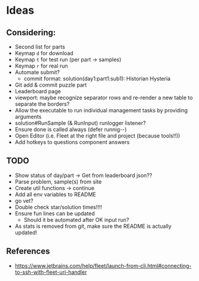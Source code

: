 # Ideas

## Considering:
- Second list for parts
- Keymap `d` for download
- Keymap `t` for test run (per part -> samples)
- Keymap `r` for real run
- Automate submit?
    - commit format: solution(day1:part1:sub1): Historian Hysteria
- Git add & commit puzzle part
- Leaderboard page
- viewport: maybe recognize separator rows and re-render a new table to separate the borders?
- Allow the executable to run individual management tasks by providing arguments
- solution#RunSample (& RunInput) runlogger listener?
- Ensure done is called always (defer runnig--)
- Open Editor (i.e. Fleet at the right file and project (because tools!!))
- Add hotkeys to questions component answers

## TODO
- Show status of day/part -> Get from leaderboard json??
- Parse problem, sample(s) from site
- Create util functions -> continue
- Add all env variables to README
- go vet?
- Double check star/solution times!!!!
- Ensure fun lines can be updated
    - Should it be automated after OK input run?
- As stats is removed from git, make sure the README is actually updated!

## References
- https://www.jetbrains.com/help/fleet/launch-from-cli.html#connecting-to-ssh-with-fleet-uri-handler
